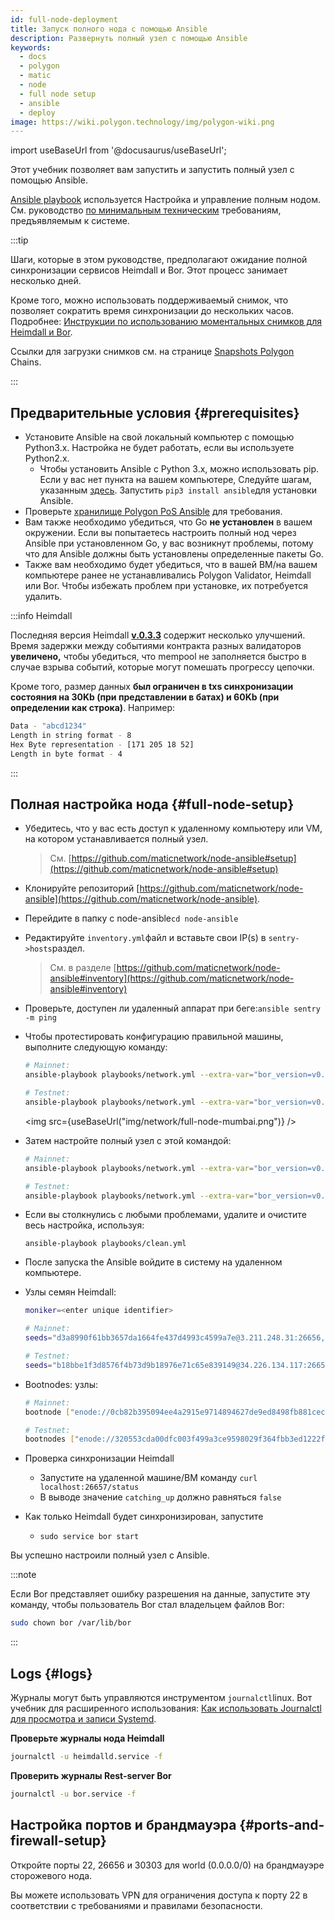 ```yaml
---
id: full-node-deployment
title: Запуск полного нода с помощью Ansible
description: Развернуть полный узел с помощью Ansible
keywords:
  - docs
  - polygon
  - matic
  - node
  - full node setup
  - ansible
  - deploy
image: https://wiki.polygon.technology/img/polygon-wiki.png
---
```


import useBaseUrl from '@docusaurus/useBaseUrl';

Этот учебник позволяет вам запустить и запустить полный узел с помощью Ansible.

[Ansible playbook](https://docs.ansible.com/ansible/latest/user_guide/playbooks_intro.html) используется Настройка и управление полным нодом. См. руководство [по минимальным техническим](technical-requirements.md) требованиям, предъявляемым к системе.

:::tip

Шаги, которые в этом руководстве, предполагают ожидание полной синхронизации сервисов Heimdall и Bor. Этот процесс занимает несколько дней.

Кроме того, можно использовать поддерживаемый снимок, что позволяет сократить время синхронизации до нескольких часов. Подробнее: [<ins>Инструкции по использованию моментальных снимков для Heimdall и Bor</ins>](/docs/develop/network-details/snapshot-instructions-heimdall-bor).

Ссылки для загрузки снимков см. на странице [<ins>Snapshots Polygon</ins>](https://snapshot.polygon.technology/) Chains.

:::

## Предварительные условия {#prerequisites}

- Установите Ansible на свой локальный компьютер с помощью Python3.x. Настройка не будет работать, если вы используете Python2.x.
    - Чтобы установить Ansible с Python 3.x, можно использовать pip. Если у вас нет пункта на вашем компьютере, Следуйте шагам, указанным [здесь](https://pip.pypa.io/en/stable/). Запустить `pip3 install ansible`для установки Ansible.
- Проверьте [хранилище Polygon PoS Ansible](https://github.com/maticnetwork/node-ansible#requirements) для требования.
- Вам также необходимо убедиться, что Go **не установлен** в вашем окружении. Если вы попытаетесь настроить полный нод через Ansible при установленном Go, у вас возникнут проблемы, потому что для Ansible должны быть установлены определенные пакеты Go.
- Также вам необходимо будет убедиться, что в вашей ВМ/на вашем компьютере ранее не устанавливались Polygon Validator, Heimdall или Bor. Чтобы избежать проблем при установке, их потребуется удалить.

:::info Heimdall

Последняя версия Heimdall **[v.0.3.3](https://github.com/maticnetwork/heimdall/releases/tag/v0.3.3)** содержит несколько улучшений. Время задержки между событиями контракта разных валидаторов **увеличено,** чтобы убедиться, что mempool не заполняется быстро в случае взрыва событий, которые могут помешать прогрессу цепочки.

Кроме того, размер данных **был ограничен в txs синхронизации состояния на 30Kb (при представлении в батах) и 60Kb (при определении как строка)**. Например:

```bash
Data - "abcd1234"
Length in string format - 8
Hex Byte representation - [171 205 18 52]
Length in byte format - 4
```
:::

## Полная настройка нода {#full-node-setup}

- Убедитесь, что у вас есть доступ к удаленному компьютеру или VM, на котором устанавливается полный узел.
  > См. [https://github.com/maticnetwork/node-ansible#setup](https://github.com/maticnetwork/node-ansible#setup)
- Клонируйте репозиторий [https://github.com/maticnetwork/node-ansible](https://github.com/maticnetwork/node-ansible).
- Перейдите в папку с node-ansible`cd node-ansible`
- Редактируйте `inventory.yml`файл и вставьте свои IP(s) в `sentry->hosts`раздел.
  > См. в разделе [https://github.com/maticnetwork/node-ansible#inventory](https://github.com/maticnetwork/node-ansible#inventory)
- Проверьте, доступен ли удаленный аппарат при беге:`ansible sentry -m ping`
- Чтобы протестировать конфигурацию правильной машины, выполните следующую команду:

  ```bash
  # Mainnet:
  ansible-playbook playbooks/network.yml --extra-var="bor_version=v0.3.7 heimdall_version=v0.3.3 network=mainnet node_type=sentry" --list-hosts

  # Testnet:
  ansible-playbook playbooks/network.yml --extra-var="bor_version=v0.3.7 heimdall_version=v0.3.3 network=mumbai node_type=sentry" --list-hosts
  ```

  <img src={useBaseUrl("img/network/full-node-mumbai.png")} />

- Затем настройте полный узел с этой командой:

  ```bash
  # Mainnet:
  ansible-playbook playbooks/network.yml --extra-var="bor_version=v0.3.7 heimdall_version=v0.3.3 network=mainnet node_type=sentry"

  # Testnet:
  ansible-playbook playbooks/network.yml --extra-var="bor_version=v0.3.7 heimdall_version=v0.3.3 network=mumbai node_type=sentry"
  ```

- Если вы столкнулись с любыми проблемами, удалите и очистите весь настройка, используя:
  ```
  ansible-playbook playbooks/clean.yml
  ```

- После запуска the Ansible войдите в систему на удаленном компьютере.

- Узлы семян Heimdall:

  ```bash
  moniker=<enter unique identifier>

  # Mainnet:
  seeds="d3a8990f61bb3657da1664fe437d4993c4599a7e@3.211.248.31:26656,d3d7d397339c9126235dfab11bf925e269776f4f@3.212.183.151:26656,68254d33685fad151e45bfe1ed33d538ba6ec8cb@3.93.224.197:26656,d26c54ebbf274896f12977bb13d83ac1237a8226@184.73.124.158:26656,f4f605d60b8ffaaf15240564e58a81103510631c@159.203.9.164:26656,4fb1bc820088764a564d4f66bba1963d47d82329@44.232.55.71:26656,2eadba4be3ce47ac8db0a3538cb923b57b41c927@35.199.4.13:26656,25f5f65a09c56e9f1d2d90618aa70cd358aa68da@35.230.116.151:26656,3b23b20017a6f348d329c102ddc0088f0a10a444@35.221.13.28:26656"

  # Testnet:
  seeds="b18bbe1f3d8576f4b73d9b18976e71c65e839149@34.226.134.117:26656,4cd60c1d76e44b05f7dfd8bab3f447b119e87042@54.147.31.250:26656,7a6c7b5d25b13ce3448b047dbebeb1a19cc2e092@18.213.200.99:26656"
  ```
- Bootnodes: узлы:

  ```bash
  # Mainnet:
  bootnode ["enode://0cb82b395094ee4a2915e9714894627de9ed8498fb881cec6db7c65e8b9a5bd7f2f25cc84e71e89d0947e51c76e85d0847de848c7782b13c0255247a6758178c@44.232.55.71:30303,enode://88116f4295f5a31538ae409e4d44ad40d22e44ee9342869e7d68bdec55b0f83c1530355ce8b41fbec0928a7d75a5745d528450d30aec92066ab6ba1ee351d710@159.203.9.164:30303","enode://4be7248c3a12c5f95d4ef5fff37f7c44ad1072fdb59701b2e5987c5f3846ef448ce7eabc941c5575b13db0fb016552c1fa5cca0dda1a8008cf6d63874c0f3eb7@3.93.224.197:30303","enode://32dd20eaf75513cf84ffc9940972ab17a62e88ea753b0780ea5eca9f40f9254064dacb99508337043d944c2a41b561a17deaad45c53ea0be02663e55e6a302b2@3.212.183.151:30303"]

  # Testnet:
  bootnodes ["enode://320553cda00dfc003f499a3ce9598029f364fbb3ed1222fdc20a94d97dcc4d8ba0cd0bfa996579dcc6d17a534741fb0a5da303a90579431259150de66b597251@54.147.31.250:30303","enode://f0f48a8781629f95ff02606081e6e43e4aebd503f3d07fc931fad7dd5ca1ba52bd849a6f6c3be0e375cf13c9ae04d859c4a9ae3546dc8ed4f10aa5dbb47d4998@34.226.134.117:30303"]
  ```

- Проверка синхронизации Heimdall
    - Запустите на удаленной машине/ВМ команду `curl localhost:26657/status`
    - В выводе значение `catching_up` должно равняться `false`

- Как только Heimdall будет синхронизирован, запустите
    - `sudo service bor start`

Вы успешно настроили полный узел с Ansible.

:::note

Если Bor представляет ошибку разрешения на данные, запустите эту команду, чтобы пользователь Bor стал владельцем файлов Bor:

```bash
sudo chown bor /var/lib/bor
```

:::
## Logs {#logs}

Журналы могут быть управляются инструментом `journalctl`linux. Вот учебник для расширенного использования: [Как использовать Journalctl для просмотра и записи Systemd](https://www.digitalocean.com/community/tutorials/how-to-use-journalctl-to-view-and-manipulate-systemd-logs).

**Проверьте журналы нода Heimdall**

```bash
journalctl -u heimdalld.service -f
```

**Проверить журналы Rest-server Bor**

```bash
journalctl -u bor.service -f
```

## Настройка портов и брандмауэра {#ports-and-firewall-setup}

Откройте порты 22, 26656 и 30303 для world (0.0.0.0/0) на брандмауэре сторожевого нода.

Вы можете использовать VPN для ограничения доступа к порту 22 в соответствии с требованиями и правилами безопасности.